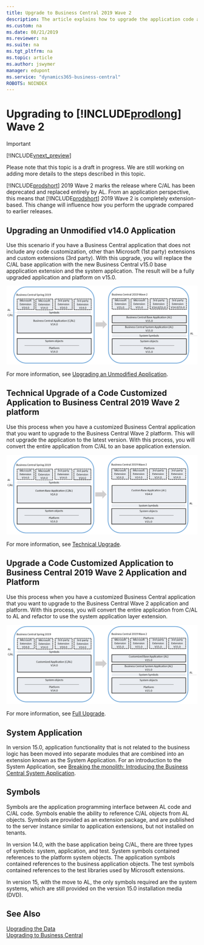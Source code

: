 ```yaml
---
title: Upgrade to Business Central 2019 Wave 2
description: The article explains how to upgrade the application code and how to merge code from different versions of the application.
ms.custom: na
ms.date: 08/21/2019
ms.reviewer: na
ms.suite: na
ms.tgt_pltfrm: na
ms.topic: article
ms.author: jswymer
manager: edupont
ms.service: "dynamics365-business-central"
ROBOTS: NOINDEX
---
```

# Upgrading to [!INCLUDE[prodlong](../developer/includes/prodlong.md)] Wave 2

> [!IMPORTANT]  
> [!INCLUDE[vnext_preview](../developer/includes/vnext_preview.md)] 
>
> Please note that this topic is a draft in progress. We are still working on adding more details to the steps described in this topic.

[!INCLUDE[prodshort](../developer/includes/prodshort.md)] 2019 Wave 2 marks the release where C/AL has been deprecated and replaced entirely by AL. From an application perspective, this means that [!INCLUDE[prodshort](../developer/includes/prodshort.md)] 2019 Wave 2 is completely extension-based. This change will influence how you perform the upgrade compared to earlier releases.

## Upgrading an Unmodified v14.0 Application

Use this scenario if you have a Business Central application that does not include any code customization, other than Microsoft (1st party) extensions and custom extensions (3rd party). With this upgrade, you will replace the C/AL base application with the new Business Central v15.0 base appplication extension and the system application. The result will be a fully upgraded application and platform on v15.0.

<!-- For this scenario, I am upgrading a BC 14.0 unmodified base application. Because the application was unmodified, I upgraded to the BC 15 base app.-->

 ![Upgrade on unmodified Business Central application](../developer/media/bc15-upgrade-unmodified-app.png "Upgrade on unmodified Business Central application") 

For more information, see [Upgrading an Unmodified Application](upgrade-unmodified-application.md). 
<!--
### Prerequisite

Upgrade to the latest Business Central Spring 2019 Cumulative Update (version 14.0).

### Task 1: Prepare the version 14.0 application and tenant databases for upgrade

1. Make backup of the databases.
2. Uninstall all extensions from the tenants.

    ``` 
    Get-NAVAppInfo -ServerInstance bc140 -Tenant default | % { Uninstall-NAVApp -ServerInstance bc140 -Name $_.Name -Version $_.Version -Tenant default}
    ``` 
3. Unpublish all system, test, and application symbols from the application.

    ``` 
    Get-NAVAppInfo -ServerInstance bc140 -SymbolsOnly | % { Unpublish-NAVApp -ServerInstance bc140 -Name $_.Name -Version $_.Version }
    ``` 
4. Dismount the tenant from the old application and stop the old Server instance.

### Task 2: Upgrade the version 14.0 application to the version 15.0 platform
     
1. Run a technical upgrade on the application.

    Start the Dynamics NAV Dev Shell as and administrator, and run the Invoke-NAVApplicationDatabaseConversion cmdlet:

    ```
    Invoke-NAVApplicationDatabaseConversion -DatabaseServer navdevvm-0127\BCDEMO -DatabaseName "Demo Database BC (14-0)"
    ```
2. Connect a version 15.0 server instance to the database and start the instance.
3. Increase the application version of the application database.

    ```
    Set-NAVApplication BC150 -ApplicationVersion 15.0.34737.0 -force
    ```
4. Publish version 15 system symbols extension.

    The symbols extension package is called System.app. You find it where the AL Development Environment was installed, which by default is C:\Program Files (x86)\Microsoft Dynamics 365 Business Central\150\AL Development Environment.  

    ```
    Publish-NAVApp -ServerInstance BC150 -Path "C:\Program Files (x86)\Microsoft Dynamics 365 Business Central\150\AL Development Environment\System.app" -PackageType SymbolsOnly
    ```
5. Publish the System Application extension.

    ```
    Publish-NAVApp -ServerInstance BC150 -Path "\\vedfssrv01\DynNavFS\Ship\W1\Main\34737\w1Build\Extensions\W1\Microsoft_System Application_15.0.34737.0.app" -SkipVerification
    ```

6. Publish the Business Central base application extension:

    ```
    Publish-NAVApp -ServerInstance BC150 -Path "\\vedfssrv01\DynNavFS\Ship\W1\Main\34737\w1Build\Extensions\W1\Microsoft_BaseApp_15.0.34737.0.app" -SkipVerification
    ```

### Task 4: Synchronize and upgrade the tenant

1. Mount the tenant to the version 15.0 server instance.
2. Synchronize the tenant with the application.

    ```  
    Sync-NAVTenant BC150
    ```

    At this stage, the tenant state is **OperationalDataUpgradePending**.

3. Delete all objects except system objects. Do not synchronize the tenant/tables.
4. Synchronize the tenant with the System Application extension (Microsoft_System Application_15.0.34737.0):

    ```
    Sync-NAVApp BC150 -Name "System Application" -Version 15.0.34737.0
    ```
5. Synchronize the tenant with the Business Central Base Application extension (BaseApp):
    ```
    Sync-NAVApp BC150 -Name "BaseApp" -Version 15.0.34737.0 -Mode ForceSync
    ```

    This can take several minutes.

    <!--**Error:**

    Got this error the second time:
    
    ```
    Sync-NAVApp BC150 -Name "BaseApp" -Version 15.0.34737.0
    Sync-NAVApp : Table Invoice Post. Buffer :: Unsupported field change.
    Field:Additional Grouping Identifier; Change:LengthChanged
    Table Incoming Document :: Unsupported field change. Field:URL1; Change:Remove
    Table Incoming Document :: Unsupported field change. Field:URL2; Change:Remove
    Table Incoming Document :: Unsupported field change. Field:URL3; Change:Remove
    Table Incoming Document :: Unsupported field change. Field:URL4; Change:Remove
    At line:1 char:1
    + Sync-NAVApp BC150 -Name "BaseApp" -Version 15.0.34737.0
    + ~~~~~~~~~~~~~~~~~~~~~~~~~~~~~~~~~~~~~~~~~~~~~~~~~~~~~~~
        + CategoryInfo          : InvalidOperation: (:) [Sync-NAVApp], InvalidOper
       ationException
        + FullyQualifiedErrorId : MicrosoftDynamicsNavServer$BC150/nav-systemappli
       cation,Microsoft.Dynamics.Nav.Apps.Management.Cmdlets.SyncNavApp
    ```
    
    To fix this I synced again using `-mode forcesync`.

    -->
    
<!--
6. Upgrade the tenant data.

    ```
    Start-NAVDataUpgrade BC150 -FunctionExecutionMode Serial -Force -SkipCompanyInitialization
    ```        

    This step upgrades the data and installs the System Application and BaseApp extensions on the tenant. If you do not want to install the extensions, use the `-ExcludeExtensions` parameter. In this, case you will have to manually install these extensions before you complete the next step or to open the application in the client.

    To view the progress of the data upgrade, you can run Get-NavDataUpgrade cmdlet with the `–Progress` switch.
    
    When completed, the tenant state should be **Operational**.

<!--
15. The upgrade installs System Application on the tenant. If it does not, manually install it on the tenant.

    ```
    Install-NAVApp BC150 -Name "System Application" -Version 15.0.34737.0
    ```
16. Install base application extension on the tenant:

    ```
    Install-NAVApp BC150 -Name "BaseApp" -Version 15.0.34737.0
    ```
-->

<!--
### Task 5: Publish and upgrade Microsoft extensions

Complete this task to upgrade any Microsoft extensions that were used in the previous version to new versions that are avialbel on the installation media. Do the following steps for each extension.

1. Publish the extension.

    ```
    Publish-NAVApp -ServerInstance BC150 -Path c:"\\vedfssrv01\DynNavFS\Ship\W1\Main\34737\W1DVD\Extensions\SalesAndInventoryForecast.app" -SkipVerification
    ```
2. Synchronize the tenant with the extension. 

    ```
    Sync-NAVAapp BC150 -Name "Sales and Inventory Forecast" -Version 15.0.34737.0
    ```
3. Upgrade the tenant data to the extension. 

    ```
    Start-NAVAppDataUpgrade BC150 -Name "Sales and Inventory Forecast" -Version 15.0.34737.0
    ```

### Task 6: Publish and install 3rd party extensions

Complete this task if you have 3rd-party extensions to upgrade. The extensions must be modified to work with base application extension. There are two ways to do this. You can either modify the extension code or configure the version 15 server instance to handle this.

#### Modify extension code

1. (optional) Upgrade the extension package to reference the base app and system app.

    1. Open the project in Visual Studio Code.
    2. Download the symbols.
    3. Modify the `dependencies` parameter in the app.json file to include dependencies on the base app and system app: 

        ```
        "dependencies": [      {
        "appId": "63ca2fa4-4f03-4f2b-a480-172fef340d3f",
        "publisher": "Microsoft",
        "name": "System Application",
        "version": "15.0.0.0"
        },
        {
        "appId": "437dbf0e-84ff-417a-965d-ed2bb9650972",
        "publisher": "Microsoft",
        "name": "BaseApp",
        "version": "15.0.0.0"
        }]
        ```

    4. Build the project.

2. Publish the 3rd-party extension:

    ```
    Publish-NAVApp -ServerInstance BC150 -Path "C:\Users\jswymer\Documents\AL\My14Extension\Default publisher_My14Extension_1.0.0.3.app" -SkipVerification
    ```
3. Synchronize the tenant with the extension:

    ```
    Sync-NAVApp BC150 -Name My14Extension -Version 1.0.0.3
    ```
4. Upgrade the data to the extension:

    ```
    Start-NAVAppDataUpgrade BC150 -Name My14Extension -Version 1.0.0.3
    ```    

    This upgrades the data and installs the extension version.

#### Configure server instance

You can only use this option if you unpublish the old 3rd party extension version.

1. Unpublish all 3rd party extensions.

2. Configure the version 15.0 server instance.

    Using the Set-NAVServerConfiguration cmdlet, set the `DestinationAppsForMigration` parameter to identify the BaseApp ans System Application as follows:

    ```
    Set-NAVServerConfiguration BC150 -KeyName "DestinationAppsForMigration" -KeyValue '[{"appId":"437dbf0e-84ff-417a-965d-ed2bb9650972", "name":"BaseApp", "publisher": "Microsoft"},{"appId":"63ca2fa4-4f03-4f2b-a480-172fef340d3f", "name":"System Application", "publisher": "Microsoft"} ]'
    ```

    Restart the server instance.

2. Publish 3rd-party extensions that were previously published:

    ```
    Publish-NAVApp -ServerInstance BC150 -Path "C:\Users\jswymer\Documents\AL\My14Extension\Default publisher_My14Extension_1.0.0.3.app" -SkipVerification
    ```
4. Synchronize the tenant with the extension:

    ```
    Sync-NAVApp BC150 -Name My14Extension -Version 1.0.0.3
    ```
5. Install the extension:

    ```
    Install-NAVApp BC150 -Name My14Extension -Version 1.0.0.3
    ```

## Upgrading a Customized Application to the 15.0 Platform - Technical Upgrade

<!--
### Option 1 - Convert entire solution to an extension

For this scenario, I used a BC 14.0 modified base application on a BC 14.0 server instance. This process will convert the entire BC 14 cusom application to an Extension on the BC 15 platform.

 
1. Upgrade to Business Central Spring 2019.
2. Make backup of the database.
3. Uninstall extensions from the tenants.
4. Convert your application from C/AL to AL.

   1. Export all objects except system objects to txt in new syntax for AL. For this, I used Development Shell run as an admin:
    
      ```
      Export-NAVApplicationObject -DatabaseServer navdevvm-0127\BCDemo -DatabaseName "Demo Database BC (14-0)" -ExportToNewSyntax -Path "c:\exporttoal\expoertedbc14app.txt" -Filter 'Id=1..1999999999'
      ```
    There is a switch that you can set to tartget the runtime to 4.0. You should set this so you will not get so many warnings.  This is not documented yet.

    2. If you have custom .Net addins, create a declaration file (.al). I created a small file called mydotnet.al

        ```
        dotnet
        {
            assembly("Microsoft.Dynamics.Nav.Client.BusinessChart")
            {
                type("Microsoft.Dynamics.Nav.Client.BusinessChart.BusinessChartAddIn";"Microsoft.Dynamics.Nav.Client.BusinessChart")
                {
                    IsControlAddIn = true;
                }
            }
        
            assembly("Microsoft.Dynamics.Nav.Client.TimelineVisualization")
            {
                type("Microsoft.Dynamics.Nav.Client.TimelineVisualization.InteractiveTimelineVisualizationAddIn";"Microsoft.Dynamics.Nav.Client.TimelineVisualization")
                {
                    IsControlAddIn = true;
                }
            }
        }
        ```
    3. Start a command prompt as administrator, navigate to the txt2al.exe location, and run the following command to convert to *.al. By default, the location is C:\Program Files (x86)\Microsoft Dynamics 365 Business Central\140\RoleTailored Client

       ```      
        txt2al --source=C:\exporttoal --target=C:\exporttoal\al --dotNetAddInsPackage=C:\exporttoal\dotnet\mydotnet.al
       ```      
    
    This will create separate al file for each object.
3. Create a new application database on BC 15. Use the New-NAVApplicationDatabase cmdlet of the Aministration Shell:

    ```
    New-NAVApplicationDatabase -DatabaseServer navdevvm-0127\BCDEMO -DatabaseName MyTest15Db
    ```
    
4. Connect to BC 15 server Instance to the database
5. Create a project for application in VS Code.

    - Connect to the BC 15 Server instance.
6. Modify the app.json:

    - Set the `id`:

        ```
          "id": "437dbf0e-84ff-417a-965d-ed2bb9650972",
          "name": "BaseApp",
          "publisher": "Microsoft",
          "version": "15.0.34982.0"
        ```
    - Set the target in the app.json to OnPrem.
    - In the app.json change the `idRange` to include all the IDs (leave blank).
    - Delete the values in the `dependencies` parameter  
7. Manually copy the System symbols extension (Microsoft_System_15.0.34942.0.app) to the **.alpackages** folder.

    <!-- **Error:**

    I tried to us the Download Symbols command but could not because of error: {
	"resource": "/c:/Users/jswymer/Documents/AL/CusomtBaseApp2/app.json",
	"owner": "_generated_diagnostic_collection_name_#1",
	"code": "AL1045",
	"severity": 8,
	"message": "The package cache c:\\Users\\jswymer\\Documents\\AL\\CusomtBaseApp2\\./.alpackages could not be found.",
	"source": "AL",
	"startLineNumber": 1,
	"startColumn": 1,
	"endLineNumber": 1,
	"endColumn": 1


8. Modify the settings.json file in Visual Studio Code to include paths to .NET assemblies. Set the `"al.assemblyProbingPaths"` parameter:

    ```
    	"al.assemblyProbingPaths": [
		"./.netpackages", "C:/Windows/Microsoft.NET/assembly", "C:/Program Files/Microsoft Dynamics 365 Business Central/150","C:/Program Files/Microsoft Dynamics 365 Business Central/150/service/Addins",
		"C:/NugetCache/NET_Framework_472_TargetingPack.4.7.03081.00",
		"C:/NugetCache/Microsoft.Nav.Platform.Main.14.0.28217",
		"C:/windows/assembly/GAC/ADODB",
		"C:/Depot/NAV/test/App/MockService/MockService",
		"C:/Depot/NAV/test/App/MockTest",
		"C:/Depot/NAV/test/App/ALTest/DGMLVisualizationAddIn", "C:/Program Files (x86)/Microsoft Dynamics 365 Business Central/150/RoleTailored Client"
	],
    ```
8. Open the **dotnet.al** file and remove all instances of "Version=14.0.0.0" for **Microsoft.Nav** assemblies. Set reove the version and culture key from DocumentFormat.OpenXml and set the PublicKeyToken = '8fb06cb64d019a17'


    ```
    assembly("DocumentFormat.OpenXml")
    {
        PublicKeyToken = '8fb06cb64d019a17';

9. Build the project.

  <!--  **Error:**

    I got errors compiling the following objects. To fix, I had to comment out code:

    - AzureADUserManagement.Codeunit.al

        ```
            local procedure GetGraphUserPlans(var TempPlan: Record Plan temporary;var GraphUser: DotNet UserInfo;IncludePlansWithoutEntitlement: Boolean)
        var
            AssignedPlan: DotNet ServicePlanInfo;
            DirectoryRole: DotNet RoleInfo;
            ServicePlanIdValue: Variant;
            IsSystemRole: Boolean;
            HaveAssignedPlans: Boolean;
        begin
            TempPlan.Reset;
            TempPlan.DeleteAll;
    
            // Loop through assigned Azzure AD Plans
            foreach AssignedPlan in GraphUser.AssignedPlans do begin
              HaveAssignedPlans := true;
              if AssignedPlan.CapabilityStatus = 'Enabled' then begin
                ServicePlanIdValue := AssignedPlan.ServicePlanId;
                if IncludePlansWithoutEntitlement or IsNavServicePlan(ServicePlanIdValue) then
                  AddToTempPlan(ServicePlanIdValue,AssignedPlan.ServicePlanName,TempPlan);
              end;
            end;
    
            // If there are no Azure AD Plans, loop through Azure AD Roles
            /* if not HaveAssignedPlans then
              foreach DirectoryRole in Graph.GetUserRoles(GraphUser) do begin
                Evaluate(IsSystemRole,Format(DirectoryRole.IsSystem));
                if IncludePlansWithoutEntitlement or IsSystemRole then
                  AddToTempPlan(DirectoryRole.RoleTemplateId,DirectoryRole.DisplayName,TempPlan);
              end; */
        end;

        ```
    - FlowSelectorTemplate.Page.al

        ```   
        usercontrol(FlowAddin;"Microsoft.Dynamics.Nav.Client.FlowIntegration")
        {
        ApplicationArea = Basic,Suite;
    
        trigger ControlAddInReady()
        begin
        /*                                 CurrPage.FlowAddin.Initialize(
            FlowServiceManagement.GetFlowUrl,FlowServiceManagement.GetLocale,
            AzureAdMgt.GetAccessToken(FlowServiceManagement.GetFlowARMResourceUrl,FlowServiceManagement.GetFlowResourceName,false),
            AzureAdMgt.GetAccessToken(FlowServiceManagement.GetAzureADGraphhResourceUrl,FlowServiceManagement.GetFlowResourceName,false),
            AzureAdMgt.GetAccessToken(FlowServiceManagement.GetMicrosoftGraphhResourceUrl,FlowServiceManagement.GetFlowResourceName,false));

        LoadTemplates;

        AddInReady := true; */
        end;
        ```   
        ```
    - FlowSelector.Page.al

        ```   
            group(Control3)
            {
                ShowCaption = false;
                Visible = IsUserReadyForFlow AND NOT IsErrorMessageVisible;
                usercontrol(FlowAddin;"Microsoft.Dynamics.Nav.Client.FlowIntegration")
                {
                    ApplicationArea = Basic,Suite;

                    trigger ControlAddInReady()
                    begin
                    /*     CurrPage.FlowAddin.Initialize(
                          FlowServiceManagement.GetFlowUrl,FlowServiceManagement.GetLocale,
                          AzureAdMgt.GetAccessToken(FlowServiceManagement.GetFlowARMResourceUrl,FlowServiceManagement.GetFlowResourceName,false),
                          AzureAdMgt.GetAccessToken(FlowServiceManagement.GetAzureADGraphhResourceUrl,FlowServiceManagement.GetFlowResourceName,false),
                          AzureAdMgt.GetAccessToken(FlowServiceManagement.GetMicrosoftGraphhResourceUrl,FlowServiceManagement.GetFlowResourceName,false));

                        LoadFlows;

                        AddInReady := true; */
                    end;

        ```          

11. Build project again. This time the package build succeeded.

12. Copy the CodeViewer addin from the RoleTailored client installation to the BC 15 Server installation add-ind folder. Replace all.

12. Run a technical upgrade on the application in the old database. This will upgrade the system tables to the BC 15 platform. Start the Business Central Administration Shell as an admin, and run this command: 

    ``` 
    Invoke-NAVApplicationDatabaseConversion -DatabaseServer navdevvm-0127\bcdemo -DatabaseName "demo database bc (14-0)"
    ``` 

    What id to made changes to system tables?

13. Connect the BC 15 server to the old database.
14. Increase the application application version.

    ``` 
    Set-NAVApplication BC150 -ApplicationVersion 15.0.34737.0 -force

    ``` 
15. Publish platform system symbols:

    ```
    Publish-NAVApp -ServerInstance BC150 -Path "C:\Program Files (x86)\Microsoft Dynamics 365 Business Central\150\AL Development Environment\System.app" -PackageType SymbolsOnly
    ```

    Should you unpublish old all old symbols?
16. Publish the custom base app:

    ```
    Publish-NAVApp -ServerInstance BC150 -Path "\\vedfssrv01\DynNavFS\Ship\W1\Main\34737\w1Build\Extensions\W1\Microsoft_BaseApp_15.0.34737.0.app" -SkipVerification
    ```

    **Error:**

    I got several error on various objects, which prevented me from going any further:
    - ExcelBuffer.Table.al
    - ConfigExcelExchange.Codeunit.al
    - OpenXMLManagement.Codeunit.al
    - QuestionnaireManagement.Codeunit.al
    - dotnet.al(1995,14): error AL0451: An assembly named 'Microsoft.Dynamics.Nav.Client.CodeViewer, PublicKeyToken=null' could not be found in the assembly probing paths 'C:\Program Files\Microsoft Dynamics 365 Business Central\150\
Central\150\Service\, C:\windows\Microsoft.NET\assembly\'
DebuggerCodeViewer.Page.al(14,36): error AL0417: Control add-in '"Microsoft.Dynamics.Nav.Client.CodeViewer"' not found
    
17. Synchronize the tenant.
  
    ```
    C:\windows\system32> Sync-NAVTenant BC150
    ```
 
18. Delete all objects except system objects from application database.

19. Synchronize the tenant with the base application extension (BaseApp):

    ```
    Sync-NAVApp BC150 -Name "BaseApp" -Version 15.0.34737.0
    ```
20. Upgrade the tenant data:

    ```
    Start-NAVDataUpgrade BC150 -FunctionExecutionMode Serial -Force -SkipCompanyInitialization
    ```
        
21. Install system application extension (Microsoft_System Application_15.0.34737.0) on tenant.

    ```
    Sync-NAVApp BC150 -Name "System Application" -Version 15.0.34737.0
    ```

22. Install base Application extension on the tenant:

    ```
    Install-NAVApp BC150 -Name "BaseApp" -Version 15.0.34737.0
    ```


### Clean steps
-->
## Technical Upgrade of a Code Customized Application to Business Central 2019 Wave 2 platform

Use this process when you have a customized Business Central application that you want to upgrade to the Business Central Wave 2 platform. This will not upgrade the application to the latest version. With this process, you will convert the entire application from C/AL to an base application extension.

<!-- For this scenario, I used a BC 14.0 modified base application on a BC 14.0 server instance, which include some customization on C/AL objects in the base application and a custom extension that modified the Item table. is proecess will convert the entire BC 14 custom application to an Extension on the BC 15 platform.-->

 ![Upgrade on customized Business Central application](../developer/media/bc15-upgrade-customized-app.png "Upgrade on customize Business Central application")  


For more information, see [Technical Upgrade](upgrade-technical-upgrade-v14-v15.md). 

## Upgrade a Code Customized Application to Business Central 2019 Wave 2 Application and Platform

Use this process when you have a customized Business Central application that you want to upgrade to the Business Central Wave 2 application and platform. With this process, you will convert the entire application from C/AL to AL and refactor to use the system application layer extension.

 ![Upgrade on customized Business Central application](../developer/media/bc15-full-upgrade-customized-app.png "Upgrade on customize Business Central application")  

For more information, see [Full Upgrade](upgrade-full-upgrade-v14-v15.md). 


<!--
### Prerequisites

1. Upgrade to Business Central Spring 2019.

### Task 1: Convert your application from C/AL to AL

The first thing to do is convert your solution from C/AL to AL. For more information, see [Code Conversion from C/AL to AL](devenv-code-conversion.md).
<!--
1. Export all objects except system objects to txt in new syntax for AL. For this, I used Development Shell run as an admin:

    ```
    Export-NAVApplicationObject -DatabaseServer navdevvm-0127\bcdemo -DatabaseName "Demo Database BC (14-0)" -ExportToNewSyntax -Path "c:\exporttoal\expoertedbc14app.txt" -Filter 'Id=1..1999999999'
    ```

    <!-- 
    Optionally, omit the text objects:


    ```
    Export-NAVApplicationObject -DatabaseServer navdevvm-0127\bcdemo -DatabaseName "Demo Database BC (14-0)" -ExportToNewSyntax -Path "c:\exporttoal\expoertedbc14app.txt" -Filter 'Id=1..129999'
    ```
    
    ```
    Export-NAVApplicationObject -DatabaseServer navdevvm-0127\bcdemo -DatabaseName "Demo Database BC (14-0)" -ExportToNewSyntax -Path "c:\exporttoal\expoertedbc14app.txt" -Filter 'Id=140000..1999999999'
    ```
    
    There is a switch that you can set to tartget the runtime to 4.0. You should set this so you will not get so many warnings.  This is not documented yet.

2. If you have custom .NET add-ins, create a declaration file (.al). I created a small file called mydotnet.al

    ```
    dotnet
    {
        assembly("Microsoft.Dynamics.Nav.Client.BusinessChart")
        {
            type("Microsoft.Dynamics.Nav.Client.BusinessChart.BusinessChartAddIn";"Microsoft.Dynamics.Nav.Client.BusinessChart")
            {
                IsControlAddIn = true;
            }
        }
    
        assembly("Microsoft.Dynamics.Nav.Client.TimelineVisualization")
        {
            type("Microsoft.Dynamics.Nav.Client.TimelineVisualization.InteractiveTimelineVisualizationAddIn";"Microsoft.Dynamics.Nav.Client.TimelineVisualization")
            {
                IsControlAddIn = true;
            }
        }
    }
    ```
3. Start command prompt as administrator, navigate to txt2al.exe, and run the following command to convert to *.al. By default, the location is C:\Program Files (x86)\Microsoft Dynamics 365 Business Central\140\RoleTailored Client

    ```      
    txt2al --source=C:\exporttoal\expoertedbc14app2.txt --target=C:\exporttoal\al2 --injectDotNetAddIns --dotNetAddInsPackage=C:\exporttoal\dotnet\mydotnet.al
    ```      

    This will create separate al file for each object.

3. Create a new application database on BC 15. Use the New-NAVApplicationDatabase cmdlet of the Administration Shell:

    ```
    New-NAVApplicationDatabase -DatabaseServer navdevvm-0127\BCDEMO -DatabaseName MyTest15Db
    ```
4. Connect to BC 15 server Instance to the database.
5. Create a project for application in VS Code.

    - Connect to the BC 15 Server instance.
6. Modify the app.json:

    - Set the `id`:

        ```
          "id": "437dbf0e-84ff-417a-965d-ed2bb9650972",
          "name": "BaseApp",
          "publisher": "Microsoft",
          "version": "15.0.34982.0"
        ```
    - Set the target in the app.json to OnPrem.
    - In the app.json change the `idRange` to include all the IDs (leave blank).
    - Delete the values in the `dependencies` parameter  
7. Manually copy the system (platform) symbols extension (Microsoft_System_15.0.34942.0.app) to the **.alpackages** folder.

    This file is located in the 

    <!-- **Error:**

    I tried to us the Download Symbols command but could not because of error: {
	"resource": "/c:/Users/jswymer/Documents/AL/CusomtBaseApp2/app.json",
	"owner": "_generated_diagnostic_collection_name_#1",
	"code": "AL1045",
	"severity": 8,
	"message": "The package cache c:\\Users\\jswymer\\Documents\\AL\\CusomtBaseApp2\\./.alpackages could not be found.",
	"source": "AL",
	"startLineNumber": 1,
	"startColumn": 1,
	"endLineNumber": 1,
	"endColumn": 1
    -->
<!--
8. Modify the settings.json file in Visual Studio Code to include paths to .NET assemblies. Set the `"al.assemblyProbingPaths"` parameter:

    ```
    	"al.assemblyProbingPaths": [
		"./.netpackages", "C:/Windows/Microsoft.NET/assembly", "C:/Program Files/Microsoft Dynamics 365 Business Central/150","C:/Program Files/Microsoft Dynamics 365 Business Central/150/service/Addins",
		"C:/NugetCache/NET_Framework_472_TargetingPack.4.7.03081.00",
		"C:/NugetCache/Microsoft.Nav.Platform.Main.14.0.28217",
		"C:/windows/assembly/GAC/ADODB", "C:/Program Files (x86)/Microsoft Dynamics 365 Business Central/150/RoleTailored Client"
	],
    ```
8. Modify the **dotnet.al** file to remove all instances of "Version=14.0.0.0" for **Microsoft.Nav** assemblies and for the `DocumentFormat.OpenXml` assembly declaration, remove the `version` and `culture` keys and set `PublicKeyToken = '8fb06cb64d019a17'`.


    ```
    assembly("DocumentFormat.OpenXml")
    {
        PublicKeyToken = '8fb06cb64d019a17';

9. Make the following modifications to the application:
    1. Comment out code in the following objects:

        - AzureADUserManagement.Codeunit.al
    
            ```
                local procedure GetGraphUserPlans(var TempPlan: Record Plan temporary;var GraphUser: DotNet UserInfo;IncludePlansWithoutEntitlement: Boolean)
            var
                AssignedPlan: DotNet ServicePlanInfo;
                DirectoryRole: DotNet RoleInfo;
                ServicePlanIdValue: Variant;
                IsSystemRole: Boolean;
                HaveAssignedPlans: Boolean;
            begin
                TempPlan.Reset;
                TempPlan.DeleteAll;
        
                // Loop through assigned Azzure AD Plans
                foreach AssignedPlan in GraphUser.AssignedPlans do begin
                  HaveAssignedPlans := true;
                  if AssignedPlan.CapabilityStatus = 'Enabled' then begin
                    ServicePlanIdValue := AssignedPlan.ServicePlanId;
                    if IncludePlansWithoutEntitlement or IsNavServicePlan(ServicePlanIdValue) then
                      AddToTempPlan(ServicePlanIdValue,AssignedPlan.ServicePlanName,TempPlan);
                  end;
                end;
        
                // If there are no Azure AD Plans, loop through Azure AD Roles
                /* if not HaveAssignedPlans then
                  foreach DirectoryRole in Graph.GetUserRoles(GraphUser) do begin
                    Evaluate(IsSystemRole,Format(DirectoryRole.IsSystem));
                    if IncludePlansWithoutEntitlement or IsSystemRole then
                      AddToTempPlan(DirectoryRole.RoleTemplateId,DirectoryRole.DisplayName,TempPlan);
                  end; */
            end;
    
            ```
        - FlowSelectorTemplate.Page.al
    
            ```   
            usercontrol(FlowAddin;"Microsoft.Dynamics.Nav.Client.FlowIntegration")
            {
            ApplicationArea = Basic,Suite;
        
            trigger ControlAddInReady()
            begin
            /*                                 CurrPage.FlowAddin.Initialize(
                FlowServiceManagement.GetFlowUrl,FlowServiceManagement.GetLocale,
                AzureAdMgt.GetAccessToken(FlowServiceManagement.GetFlowARMResourceUrl,FlowServiceManagement.GetFlowResourceName,false),
                AzureAdMgt.GetAccessToken(FlowServiceManagement.GetAzureADGraphhResourceUrl,FlowServiceManagement.GetFlowResourceName,false),
                AzureAdMgt.GetAccessToken(FlowServiceManagement.GetMicrosoftGraphhResourceUrl,FlowServiceManagement.GetFlowResourceName,false));
    
            LoadTemplates;
    
            AddInReady := true; */
            end;
            ```   
            ```
        - FlowSelector.Page.al
    
            ```   
                group(Control3)
                {
                    ShowCaption = false;
                    Visible = IsUserReadyForFlow AND NOT IsErrorMessageVisible;
                    usercontrol(FlowAddin;"Microsoft.Dynamics.Nav.Client.FlowIntegration")
                    {
                        ApplicationArea = Basic,Suite;
    
                        trigger ControlAddInReady()
                        begin
                        /*     CurrPage.FlowAddin.Initialize(
                              FlowServiceManagement.GetFlowUrl,FlowServiceManagement.GetLocale,
                              AzureAdMgt.GetAccessToken(FlowServiceManagement.GetFlowARMResourceUrl,FlowServiceManagement.GetFlowResourceName,false),
                              AzureAdMgt.GetAccessToken(FlowServiceManagement.GetAzureADGraphhResourceUrl,FlowServiceManagement.GetFlowResourceName,false),
                              AzureAdMgt.GetAccessToken(FlowServiceManagement.GetMicrosoftGraphhResourceUrl,FlowServiceManagement.GetFlowResourceName,false));
    
                            LoadFlows;
    
                            AddInReady := true; */
                        end;
    
            ```          

   2. CodeViewer is no longer used. Either remove all references to it in the application (recommended) or copy the **CodeViewer** folder from the Addin folder of Business Central 140 RoleTailored client installation to the Add-ins folder of the Business Central 150 Server installation.

10. Build the extension package.

### Convert the test application to AL

At minimum, you must create an extension that contains the test libraries (CALTestLibraries.W1.fob) and test runner objects (CALTestRunner.fob). This is required for re-pubishing Microsoft extensions as part of the upgrade.. 
 
 Contains codeunits with generic and application-specific functions to reduce duplication of test code.
 
CALTestRunner.fob
 
 
1. If not already done, import the CALTestLibraries.W1.fob and CALTestRunner.fob files into the old database. Theese are available in the TestToolki folder of the installation DVD.

2. Export all test objects to a txt file in new syntax for AL. For this, I used Development Shell run as an admin:
    
      ```
      Export-NAVApplicationObject -DatabaseServer navdevvm-0127\bcdemo -DatabaseName "Demo Database BC (14-0)" -ExportToNewSyntax -Path "c:\exporttoal\expoertedbc14app.txt" -Filter 'Id=130000..139999'

3. Start command prompt as administrator, navigate to txt2al.exe, and run the following command to convert to *.al. By default, the location is C:\Program Files (x86)\Microsoft Dynamics 365 Business Central\140\RoleTailored Client

    ```      
    txt2al --source=C:\exporttoal --target=C:\exporttoal\al --dotNetAddInsPackage=C:\exporttoal\dotnet\mydotnet.al
    ```      
4. Create an Al project.

5. Connect to Business Central 15.0 Server instance.

5. Add the system symbols and custom base application extensions to the **.alpackages** folder of the project.

6. In the app.json, add a dependency on the custom base app.

    <!-- 
    I had to remove AppliedPaymentEntriesTest.Codeunit, BankPmtApplAlgorithm.Codeunit, BankPmtApplTolerance.Codeunit, GetSemiManualTestCodeunits.Page, LibraryAzureADUserMgmt.Codeunit, LibraryVerifyXMLSchema.Codeunit files because of errors I also had to comment out refereences to PermissionTestHelper in LibraryLowerPermissions.Codeunit.al-->
<!--
7. Build the project.

    Make a note of the name, ID, and publisher.

-->
<!--
### Task 2: Upgrade the application database to the version 15.0 platform
 
1. Make backup of the database.
2. Uninstall all extensions from the old tenants.

    Use the [!INCLUDE[adminshell](../developer/includes/adminshell.md)] for Business Central Spring 2019 (run as an adminstrator):

    ``` 
    Get-NAVAppInfo -ServerInstance bc140 -Tenant default | % { Uninstall-NAVApp -ServerInstance bc140 -Name $_.Name -Version $_.Version -Tenant default}
    ``` 
3. Unpublish all system and application symbols.

    ``` 
    Get-NAVAppInfo -ServerInstance bc140 -SymbolsOnly | % { Unpublish-NAVApp -ServerInstance bc140 -Name $_.Name -Version $_.Version }
    ```     
4. Unpublish all extensions from the application.

   You can use the Get-NAVAppInfo annd Unpublish-NAVApp cmdlets as follows:

    ```
    Get-NAVAppInfo -ServerInstance bc140 | % { Unpublish-NAVApp -ServerInstance bc140 -Name $_.Name -Version $_.Version }
    ```

5. Dismount tenants and stop server instance.

   ```
   Dismount-NAVTenant bc140 -Tenant default
   ```

6. Run a technical upgrade on the old application database by using the Business Central 2019 Wave 2 Administration Shell. This will upgrade the system tables to the BC 15 platform. Start the Business Central Administration Shell as an admin, and run this command:

    ```
    Invoke-NAVApplicationDatabaseConversion -DatabaseServer navdevvm-0127\bcdemo -DatabaseName "demo database bc (14-0)"
    ``` 

    <!--What if to made changes to system tables?-->

<!--
### Task 3: Upgrade the application

1. Connect the Business Central 15.0 Server instance to the old application database.

    In a single tenant deployment, this will mount the tenant automatically.

2. Configure the server instance for migrating the custom base application extension and the test application (if you have one).

    ```
    Set-NAVServerConfiguration BC150 -KeyName "DestinationAppsForMigration" -KeyValue '[{"appId":"437dbf0e-84ff-417a-965d-ed2bb9650972", "name":"BaseApp", "publisher": "Microsoft"},{"appId":"e3d1b010-7f32-4370-9d80-0cb7e304b6f0", "name":"TestToolKit2", "publisher": "Default publisher"}]'
    ```

    This will configure the server instance to automatically install the base application and test application on tenants after the data upgrade. Alternatively, you can omit this step, in which case you will have to manually install the extensions manually.

3. Configure the server instance to synchronize only base application.

    ```
     Set-NAVServerConfiguration bc150 -KeyName "FeatureSwitchOverrides" -KeyValue "forceSystemOnlyBaseSync"
    ```

2. Increase the application version to the version that you gave the custom base application:

    ``` 
    Set-NAVApplication BC150 -ApplicationVersion 15.0.34982.0 -force
    ``` 
    
    At this point, the tenant state is **OperationalWithSyncPending**.
3. Publish platform system symbols.

    ```
    Publish-NAVApp -ServerInstance BC150 -Path "C:\Program Files (x86)\Microsoft Dynamics 365 Business Central\150\AL Development Environment\System.app" -PackageType SymbolsOnly
    ```
4. Publish the custom base application extension:

    ```
    Publish-NAVApp -ServerInstance BC150 -Path "C:\Users\jswymer\Documents\AL\CusomtBaseApp2\Microsoft_BaseApp_15.0.34982.0.app" -SkipVerification
    ```

<!--5. Mount the tenant (multinent deployment only).-->

<!--
### Task 4: Upgrade the tenant

If you have a multitenant deployment, perform these steps for each tenant.

1. (Multitnent only) Mount the tenant.

    ```
    Mount-NAVTenant bc150 -Tenant default -DatabaseName "Demo Database BC (14-0)" -DatabaseServer navdevvm-0127 -DatabaseInstance BCDEMO
    ```
2. Synchronize the tenant.
  
    ```
    Sync-NAVTenant BC150 -tenant default
    ```

    When completed the tenant state is **OperationalDataUpgradePending**.
<!-- this step is not required becase of the  "FeatureSwitchOverrides" -KeyValue "forceSystemOnlyBaseSync server setting
2. Delete all objects except system objects from application database (IDs 2000000000 and greater). Do not synchronize the tenant/tables. -->

<!-- 
3. Synchronize the tenant with the base application extension (BaseApp):

    ```
    Sync-NAVApp BC150 -Name "BaseApp" -Version 15.0.34982.0 -tenant default
    ```

    This will append tables in database with guids extensions.

<!-- This step is not required becase I do not have a test app>
4. If you published a test application extension, synchronize the tenant with the test application extension.-->
<!--
5. Upgrade the tenant data.

    ```
    Start-NAVDataUpgrade BC150 -FunctionExecutionMode Serial -Force -SkipCompanyInitialization
    ```
<!-- not required with full cusom app       
21. Install system application extension (Microsoft_System Application_15.0.34737.0) on tenant.

    ```
    Install-NAVApp BC150 -Name "System Application" -Version 15.0.34737.0
    ```
-->
<!--
6. (Single tenant only) When upgrade is completed, restart the server instance.

    You will see that the custom base application and test application have been isntalled on the tenant. Only required for single tenant.

<!--
9. If you did not configured server instance with base app, install custom base application extension on the tenant:

    ```
    Install-NAVApp BC150 -Name "BaseApp" -Version 15.0.34982.0
    ```

    <!-- I got an error when I tried to do this at first: The get-navdataupgrade indicates that it is done.
        C:\windows\system32> Get-NAVDataUpgrade BC150 -Tenant default
        
        
        ExtensionData             : System.Runtime.Serialization.ExtensionDataObject
        TenantId                  : default
        TotalFunctionCount        : 17
        ExecutedFunctions         : 17
        UpgradeExecutionMode      : UsingParallelOrSerialTransaction
        Progress                  : 100.00 %
        Details                   : {}
        Errors                    :
        ExecutionDetails          : {BASE, BASE, BASE, BASE...}
        ExecutionErrors           :
        State                     : Completed
        NumericProgress           : 1
        IsTenantInExclusiveAccess : False
        
        
        
        C:\windows\system32> Install-NAVApp BC150 -Name "BaseApp" -Version 15.0.34982.0
        Install-NAVApp : Could not install the extension BaseApp on tenant default due to the following error: Error code: 85132273
        At line:1 char:1
        + Install-NAVApp BC150 -Name "BaseApp" -Version 15.0.34982.0
        + ~~~~~~~~~~~~~~~~~~~~~~~~~~~~~~~~~~~~~~~~~~~~~~~~~~~~~~~~~~
            + CategoryInfo          : InvalidOperation: (:) [Install-NAVApp], InvalidOperationException
            + FullyQualifiedErrorId : MicrosoftDynamicsNavServer$BC150/default,Microsoft.Dynamics.Nav.Apps.Management.Cmdlets.InstallNavApp 

            C:\windows\system32> Install-NAVApp BC150 -Name BaseApp -Version 15.0.34982.0
            Install-NAVApp : Could not install the extension BaseApp on tenant default due to the following error: Error code: 85132273
            At line:1 char:1
            + Install-NAVApp BC150 -Name BaseApp -Version 15.0.34982.0
            + ~~~~~~~~~~~~~~~~~~~~~~~~~~~~~~~~~~~~~~~~~~~~~~~~~~~~~~~~
                + CategoryInfo          : InvalidOperation: (:) [Install-NAVApp], InvalidOperationException
                + FullyQualifiedErrorId : MicrosoftDynamicsNavServer$BC150/default,Microsoft.Dynamics.Nav.Apps.Management.Cmdlets.InstallNavApp
            
            C:\windows\system32> Install-NAVApp BC150 -Name BaseApp -Version 15.0.34982.0 -Tenant default
            Install-NAVApp : Could not install the extension BaseApp on tenant default due to the following error: Error code: 85132273
            At line:1 char:1
            + Install-NAVApp BC150 -Name BaseApp -Version 15.0.34982.0 -Tenant defa ...
            + ~~~~~~~~~~~~~~~~~~~~~~~~~~~~~~~~~~~~~~~~~~~~~~~~~~~~~~~~~~~~~~~~~~~~~
                + CategoryInfo          : InvalidOperation: (:) [Install-NAVApp], InvalidOperationException
                + FullyQualifiedErrorId : MicrosoftDynamicsNavServer$BC150/default,Microsoft.Dynamics.Nav.Apps.Management.Cmdlets.InstallNavApp
            
            C:\windows\system32> Restart-NAVServerInstance BC150
            
            
            ServerInstance : MicrosoftDynamicsNavServer$BC150
            DisplayName    : Microsoft Dynamics 365 Business Central Server [BC150]
            State          : Running
            ServiceAccount : NT AUTHORITY\NETWORK SERVICE
            Version        : 15.0.34942.0
            Default        : True
            
            --> 

<!--
The application should now be accessible from the client.

### Publish Microsoft and 3rd party extensions

Now, you can publish the Microsoft and 3rd-party extensions that were published in the old solution. For each extension, do the following steps:
<!--
9. Prepare to publish and upgrade Microsoft and 3rd party extensions

    To publish 3rd party extensions, the extensions must be modified with a dependency on the custom base application extension. There are two ways you can do this. One way is to modify the extension code and build the package again. The other way is to configure the Business Central Server instance. This is the recommended way.

   <!-- 1. Either change teh app.json file for each extension, so that the application version is removed and the dependency is added for the custom Base App.Or, configure the DestinationAppsForMigration server setting. 

    ```
    Repair-NAVApp BC150 -Name  My14Extension -Version 1.0.0.0
    ``` 1. Sync repaired app.:

    ```
    Repair-NAVApp BC150 -Name  My14Extension -Version 1.0.0.0
    ```
    
    **Error:**

    C:\windows\system32> sync-navApp BC150 -Name  My14Extension -Version 1.0.0.0
    WARNING: Cannot synchronize the extension My14Extension because it is already synchronized.
    C:\windows\system32> install-navApp BC150 -Name  My14Extension -Version 1.0.0.0
    install-navApp : Object of type Table with ID 18 could not be found.
    At line:1 char:1
    + install-navApp BC150 -Name  My14Extension -Version 1.0.0.0
    + ~~~~~~~~~~~~~~~~~~~~~~~~~~~~~~~~~~~~~~~~~~~~~~~~~~~~~~~~~~
        + CategoryInfo          : InvalidOperation: (:) [Install-NAVApp], InvalidOperationException
        + FullyQualifiedErrorId : MicrosoftDynamicsNavServer$BC150/default,Microsoft.Dynamics.Nav.Apps.Management.Cmdlets.InstallNavApp  -->

<!--
    
    **Modifying extensions code:**

    1. Open the project for the custom extensions.
    2. Connect to the BC 150 server instance  
    3. In the app.json:
        
        1. Set a dependency for the custom base app:

         "dependencies": [{
            "appId": "437dbf0e-84ff-417a-965d-ed2bb9650972",
            "publisher": "Microsoft",
            "name": "BaseApp",
            "version": "15.0.34982.0"
          }]

        2. Delete the application parameter
        3. set the platform the 15.0.x.0
    3. Build package.

    ** Set the Server**

    ```
    Set-NAVServerConfiguration BC150 -KeyName "DestinationAppsForMigration" -KeyValue '[{"appId":"437dbf0e-84ff-417a-965d-ed2bb9650972", "name":"BaseApp", "publisher": "Microsoft"},{"appId":"e3d1b010-7f32-4370-9d80-0cb7e304b6f0", "name":"TestToolKit2", "publisher": "Default publisher"}]'
    ```
25. Publish and sync the test app extension to support Microsoft extension:

        ```
        Publish-NAVApp -ServerInstance BC150 -Path "C:\Users\jswymer\Documents\AL\TestToolKit2\Default publisher_TestToolKit2_14.4.34866.0.app" -SkipVerification
        ```
        
        
        ```
        Sync-NAVApp -ServerInstance BC150 -Name TestToolKit2 -Version 14.4.34866.0
        ```

        ```
        Install-NAVApp bc150 -Name testtoolkit2 -Version 14.4.34866.0
        ```
-->
<!--
1. Publish 3rd party extensions.


    If you modified code:

    1. Publish Microsoft and 3rd-party extensions that were previously published:
    
        ```
        Publish-NAVApp -ServerInstance BC150 -Path "C:\Users\jswymer\Documents\AL\My14Extension\Default publisher_My14Extension_1.0.0.4.app" -SkipVerification
        ```
    2. Synchronize the tenant with the extension:

        ```
        Sync-NAVApp BC150 -Name My14Extension -Version 1.0.0.4
        ```
    3. Upgrade the data to the extension:

        ```
        Start-NAVAppDataUpgrade BC150 -Name My14Extension -Version 1.0.0.4
        ```    

        This upgrades the data and installs the extension version.

    If you configured server:-->
<!--
1. Publish the extension that was previously published:
    
    ```
    Publish-NAVApp -ServerInstance BC150 -Path "C:\Users\jswymer\Documents\AL\My14Extension\Default publisher_My14Extension_1.0.0.4.app" -SkipVerification
    ```
2. Synchronize the extension with the tenant:
    ```
    Sync-NAVApp -ServerInstance BC150 -Name My14Extension -Version 1.0.0.4
    ```
3. Install the extension on the tenant:

    ```
    Install-NAVApp BC150 -Name My14Extension -Version 1.0.0.4
    ```

-->


## <a name="SystemApplication"></a>System Application

In version 15.0, application functionality that is not related to the business logic has been moved into separate modules that are combined into an extension known as the System Application. For an introduction to the System Application, see [Breaking the monolith: Introducing the Business Central System Application](https://cloudblogs.microsoft.com/dynamics365/it/2019/08/09/introducing-the-dynamics-365-business-central-system-application/).

## <a name="Symbols"></a>Symbols

Symbols are the application programming interface between AL code and C/AL code. Symbols enable the ability to reference C/AL objects from AL objects. Symbols are provided as an extension package, and are published to the server instance similar to application extensions, but not installed on tenants.

In version 14.0, with the base application being C/AL, there are three types of symbols: system, application, and test. System symbols contained references to the platform system objects. The application symbols contained references to the business application objects. The test symbols contained references to the test libraries used by Microsoft extensions.

In version 15, with the move to AL, the only symbols required are the system systems, which are still provided on the version 15.0 installation media (DVD).
  
## See Also  
[Upgrading the Data](Upgrading-the-Data.md)   
[Upgrading to Business Central](upgrading-to-business-central.md)  
